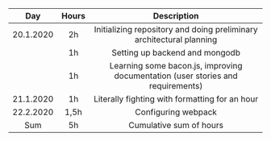 | Day             | Hours         | Description  |
| :-------------: |:-------------:| :-----------:|
| 20.1.2020 | 2h | Initializing repository and doing preliminary architectural planning |
|  | 1h | Setting up backend and mongodb |
|  | 1h | Learning some bacon.js, improving documentation (user stories and requirements) |
| 21.1.2020 | 1h | Literally fighting with formatting for an hour |
| 22.2.2020 | 1,5h | Configuring webpack |
| Sum | 5h | Cumulative sum of hours |
